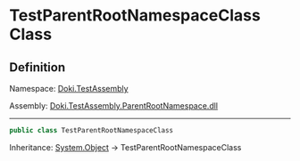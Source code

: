 # TestParentRootNamespaceClass Class

## Definition

Namespace: [Doki.TestAssembly](README.md)

Assembly: [Doki.TestAssembly.ParentRootNamespace.dll](../README.md)

---



```csharp
public class TestParentRootNamespaceClass
```

Inheritance: [System.Object](https://learn.microsoft.com/en-us/dotnet/api/System.Object) → TestParentRootNamespaceClass

